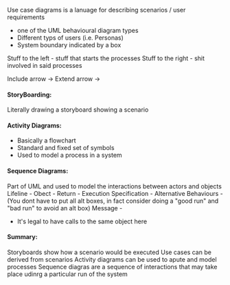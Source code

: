 Use case diagrams is a lanuage for describing scenarios / user requirements
- one of the UML behavioural diagram types
- Different typs of users (i.e. Personas)
- System boundary indicated by a box

Stuff to the left - stuff that starts the processes
Stuff to the right - shit involved in said processes

Include arrow -> 
Extend arrow ->

#### StoryBoarding:
Literally drawing a storyboard showing a scenario

#### Activity Diagrams:
- Basically a flowchart
- Standard and fixed set of symbols
- Used to model a process in a system

#### Sequence Diagrams:
Part of UML and used to model the interactions between actors and objects
Lifeline - 
Obect -
Return -
Execution Specification -
Alternative Behaviours - (You dont have to put all alt boxes, in fact consider doing a "good run" and "bad run" to avoid an alt box)
Message -
- It's legal to have calls to the same object here

#### Summary:
Storyboards show how a scenario would be executed
Use cases can be derived from scenarios
Activity diagrams can be used to apute and model processes
Sequence diagras are a sequence of interactions that may take place udinrg a particular run of the system

